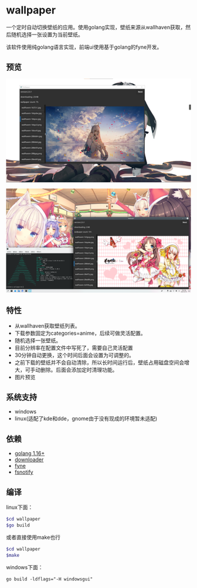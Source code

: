 # wallpaper

一个定时自动切换壁纸的应用。使用golang实现，壁纸来源从wallhaven获取，然后随机选择一张设置为当前壁纸。

该软件使用纯golang语言实现，前端ui使用基于golang的fyne开发。

## 预览
![window预览1](https://raw.githubusercontent.com/qiuzhiqian/wallpaper/master/doc/img/win10_1.png)

![linux kde预览1](https://raw.githubusercontent.com/qiuzhiqian/wallpaper/master/doc/img/linux_kde_1.png)

## 特性
- 从wallhaven获取壁纸列表。
- 下载参数固定为categories=anime，后续可做灵活配置。
- 随机选择一张壁纸。
- 目前分辨率在配置文件中写死了，需要自己灵活配置
- 30分钟自动更换，这个时间后面会设置为可调整的。
- 之前下载的壁纸并不会自动清除，所以长时间运行后，壁纸占用磁盘空间会增大，可手动删除。后面会添加定时清理功能。
- 图片预览

## 系统支持
- windows
- linux(适配了kde和dde，gnome由于没有现成的环境暂未适配)

## 依赖
- [golang 1.16+](https://golang.google.cn/)
- [downloader](https://gitee.com/qiuzhiqian/downloader)
- [fyne](https://github.com/fyne-io/fyne)
- [fsnotify](https://github.com/fsnotify/fsnotify)

## 编译
linux下面：
```bash
$cd wallpaper
$go build
```
或者直接使用make也行
```bash
$cd wallpaper
$make
```

windows下面：
```
go build -ldflags="-H windowsgui"
```